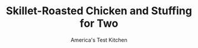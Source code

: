 ---
layout: ../../layouts/MarkdownPostLayout.astro
title: Skillet-Roasted Chicken and Stuffing for Two
author: America's Test Kitchen
pubDate: 2023-03-15
description: "Why should holidays have all the fun? We wanted festive flavors in an everyday dinner for two."
image_url: https://res.cloudinary.com/hksqkdlah/image/upload/ar_1:1,c_fill,dpr_2.0,f_auto,fl_lossy.progressive.strip_profile,g_faces:auto,q_auto:low,w_344/41717-sfs-skillet-roasted-chicken-and-stuffing-for-two-19
tags: ["Main Courses","Chicken","For Two"]
calories: 1683
protein: 61
carbohydrates: 47
fats: 
fiber: 5
ingredients: ["2 (10- to 12-ounce) bone-in, split chicken breast, trimmed",", Salt and pepper","3 tablespoons, unsalted butter, melted, plus 1 tablespoon unsalted butter","1 tablespoon, minced fresh sage","1 tablespoon, minced fresh thyme","1 , onion, chopped fine","1 , celery rib, chopped fine","5 ounces, Italian bread, cut into ½-inch cubes (4 cups)","½ cup, chicken broth"]
serves: 2
time: "1¼ hours"
instructions: ["Adjust oven rack to middle position and heat oven to 375 degrees. Pat chicken dry with paper towels and season with salt and pepper. Combine melted butter, sage, thyme, ¼ teaspoon salt, and ¼ teaspoon pepper in bowl.","Melt remaining 1 tablespoon butter in 12-inch ovensafe skillet over medium-high heat. Add chicken, skin side down, and cook until browned on both sides, about 3 minutes per side. Transfer chicken to plate, skin side up.","Reduce heat to medium. Add onion and celery to now-empty skillet and cook until softened, about 4 minutes. Stir in bread and 2 tablespoons melted butter mixture. Cook, stirring often, until bread begins to brown, about 4 minutes. Off heat, stir in broth.","Place chicken, skin side up, on top of stuffing. Using pastry brush, brush skin with remaining 1 tablespoon melted butter mixture. Transfer skillet to oven and roast until chicken registers 160 degrees and stuffing has browned, 25 to 30 minutes, rotating skillet halfway through roasting. Transfer chicken to carving board, tent with aluminum foil, and let rest for 5 minutes. Stir stuffing to combine. Carve chicken from bones and slice ½ inch thick. Serve stuffing with chicken."]
nutrition: ["910 mg Potassium","558 mg Phosphorus","190 mg Calcium","5 mg Iron","114 mg Magnesium","1286 mg Sodium","3 mg Zinc","44 g Fat","29 mg Niacin (B3)","15 g Monounsaturated","6 g Polyunsaturated","8 mg Vitamin C","1 µg Vitamin D","207 mg Cholesterol","18 g Saturated","5 g Fiber","114 µg Folic acid","65 µg Folate (food)","4 g Sugars","79 µg Vitamin K","333 g Water","47 g Carbs","259 µg Folate equivalent (total)","61 g Protein","1 mg Vitamin E","1 mg Vitamin B6","225 µg Vitamin A","841 kcal Energy","1683 calories"]
notes: "The fresh herbs make a big flavor difference in this recipe; do not use dried herbs. You can find Italian bread in the bakery section of your supermarket."
---